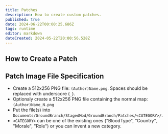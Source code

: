 ```yaml
---
title: Patches
description: How to create custom patches.
published: true
date: 2024-06-22T00:00:25.686Z
tags: runtime
editor: markdown
dateCreated: 2024-05-22T20:00:56.528Z
---
```


## How to Create a Patch

## Patch Image File Specification
* Create a 512x256 PNG file: `(Author)Name.png`. Spaces should be replaced with underscore (`_`).
* Optionaly create a 512x256 PNG file containing the normal map: `(Author)Name_N.png`
* Put the file(s) into `Documents/GroundBranch/StagedMod/GroundBranch/Patches/<CATEGORY>/`.
* `<CATEGORY>` can be one of the existing ones ("BloodType", "Country", "Morale", "Role") or you can invent a new category.



